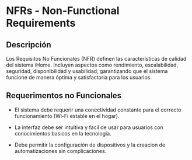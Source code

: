 # NFRs - Non-Functional Requirements

## Descripción  
Los Requisitos No Funcionales (NFR) definen las características de calidad del sistema iHome. Incluyen aspectos como rendimiento, escalabilidad, seguridad, disponibilidad y usabilidad, garantizando que el sistema funcione de manera óptima y satisfactoria para los usuarios.

## Requerimentos no Funcionales

- El sistema debe requerir una conectividad constante para el correcto funcionamiento (Wi-Fi estable en el hogar).

- La interfaz debe ser intuitiva y facil de usar para usuarios con conocimientos basicos en la tecnologia.

- Debe permitir la configuración de dispositivos y la creacion de automatizaciones sin complicaciones.